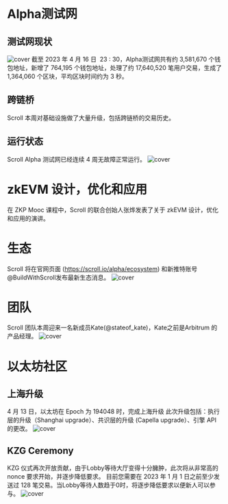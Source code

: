 
# Alpha测试网

## 测试网现状
![cover](scroll/updates/weekly%20updates/img/11-0.png)
截至 2023 年 4 月 16 日  23 : 30，Alpha测试网共有约 3,581,670 个钱包地址，新增了 764,195 个钱包地址，处理了约 17,640,520 笔用户交易，生成了 1,364,060 个区块，平均区块时间约为 3 秒。

## 跨链桥
Scroll 本周对基础设施做了大量升级，包括跨链桥的交易历史。

## 运行状态
Scroll Alpha 测试网已经连续 4 周无故障正常运行。
![cover](scroll/updates/weekly%20updates/img/11-1.png)


# zkEVM 设计，优化和应用
在 ZKP Mooc 课程中，Scroll 的联合创始人张烨发表了关于 zkEVM 设计，优化和应用的演讲。



# 生态

Scroll 将在官网页面 (https://scroll.io/alpha/ecosystem) 和新推特账号@BuildWithScroll发布最新生态消息。
![cover](scroll/updates/weekly%20updates/img/11-2.png)


# 团队

Scroll 团队本周迎来一名新成员Kate(@stateof_kate)，Kate之前是Arbitrum 的产品经理。 
![cover](scroll/updates/weekly%20updates/img/11-3.png)

# 以太坊社区

## 上海升级
4 月 13 日，以太坊在 Epoch 为 194048 时，完成上海升级
此次升级包括：执行层的升级（Shanghai upgrade）、共识层的升级 (Capella upgrade）、引擎 API 的更改。
![cover](scroll/updates/weekly%20updates/img/11-4.png)

## KZG Ceremony
KZG 仪式再次开放贡献，由于Lobby等待大厅变得十分臃肿，此次将从非常高的 nonce 要求开始，并逐步降低要求。
目前您需要在 2023 年 1 月 1 日之前至少发送过 128 笔交易。当Lobby等待人数趋于0时，将逐步降低要求以便新人可以参与。
![cover](scroll/updates/weekly%20updates/img/11-5.png)
